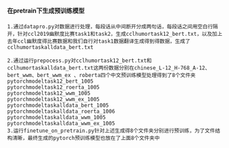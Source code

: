 #### 在pretrain下生成预训练模型 
    1.通过datapro.py对数据进行处理，每段话从中间断开分成两句话，每段话之间用空白行隔开，针对ccl2019幽默度比赛task1和task2，生成cclhumortask12_bert.txt，以及加上去年ccl幽默度得比赛数据和我们自行对task1数据翻译生成得到得数据，生成了cclhumortaskalldata_bert.txt 
  
    2.通过运行prepocess.py对cclhumortask12_bert.txt和cclhumortaskalldata_bert.txt这两份数据分别在chinese_L-12_H-768_A-12、bert_wwm、bert_wwm_ex 、roberta四个中文预训练模型处理得到了8个文件夹 
    pytorchmodeltask12_bert_1005  
    pytorchmodeltask12_roerta_1005  
    pytorchmodeltask12_wwm_1005  
    pytorchmodeltask12_wwm_ex_1005  
    pytorchmodeltaskalldata_bert_1005  
    pytorchmodeltaskalldata_roerta_1006  
    pytorchmodeltaskalldata_wwm_1005  
    pytorchmodeltaskalldata_wwm_ex_1005  
    3.运行finetune_on_pretrain.py针对上述生成得8个文件夹分别进行预训练，为了文件结构清晰，最终生成的pytorch预训练模型也放在了上面8个文件夹中 
